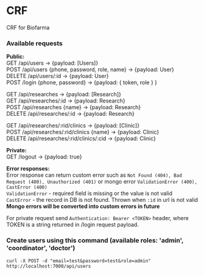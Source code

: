 # CRF
CRF for Biofarma

### Available requests
**Public:** <br/>
GET /api/users -> {payload: [Users]} <br>
POST /api/users {phone, password, role, name} -> {payload: User} <br>
DELETE /api/users/:id -> {payload: User} <br>
POST /login {phone, password} -> {payload: { token, role } } <br>

GET /api/researches -> {payload: [Research]} <br>
GET /api/researches/:id -> {payload: Research} <br>
POST /api/researches {name} -> {payload: Research} <br>
DELETE /api/researches/:id -> {payload: Research} <br>

GET /api/researches/:rid/clinics -> {payload: [Clinic]} <br>
POST /api/researches/:rid/clinics {name} -> {payload: Clinic} <br>
DELETE /api/researches/:rid/clinics/:cid -> {payload: Clinic} <br>

**Private:** <br>
GET /logout -> {payload: true} <br>

**Error responses:** <br>
Error response can return custom error such as `Not Found (404), Bad Request (400), Unauthorized (401)` or mongo error `ValidationError (400), CastError (400)` <br>
`ValidationError` - required field is missing or the value is not valid <br>
`CastError` - the record in DB is not found. Thrown when `:id` in url is not valid <br>
**Mongo errors will be converted into custom errors in future**

For private request send `Authentication: Bearer <TOKEN>` header, where TOKEN is a string returned in /login request payload.<br>

### Create users using this command (available roles: 'admin', 'coordinator', 'doctor')
`curl -X POST -d "email=test&password=test&role=admin" http://localhost:7000/api/users`
